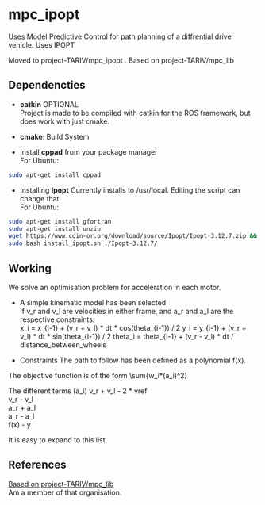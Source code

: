 # mpc_ipopt
Uses Model Predictive Control for path planning of a diffrential drive vehicle. Uses IPOPT 

Moved to project-TARIV/mpc_ipopt . Based on project-TARIV/mpc_lib


## Dependencties
- **catkin** OPTIONAL  
  Project is made to be compiled with catkin for the ROS framework, but does work with just cmake.

- **cmake**: Build System


- Install **cppad** from your package manager  
For Ubuntu:
```bash
sudo apt-get install cppad
```

- Installing **Ipopt**
Currently installs to /usr/local. Editing the script can change that.  
For Ubuntu:
```bash
sudo apt-get install gfortran
sudo apt-get install unzip
wget https://www.coin-or.org/download/source/Ipopt/Ipopt-3.12.7.zip && unzip Ipopt-3.12.7.zip && rm Ipopt-3.12.7.zip
sudo bash install_ipopt.sh ./Ipopt-3.12.7/
```

## Working
We solve an optimisation problem for acceleration in each motor.

- A simple kinematic model has been selected  
If v_r and v_l are velocities in either frame, and a_r and a_l are the respective constraints.  
x_i = x_{i-1} + (v_r + v_l) * dt * cos(theta_{i-1}) / 2 
y_i = y_{i-1} + (v_r + v_l) * dt * sin(theta_{i-1}) / 2
theta_i = theta_{i-1} + (v_r - v_l) * dt / distance_between_wheels


- Constraints
The path to follow has been defined as a polynomial f(x).

The objective function is of the form \sum{w_i*(a_i)^2}

The different terms (a_i)
v_r + v_l - 2 * vref  
v_r - v_l  
a_r + a_l  
a_r - a_l  
f(x) - y  

It is easy to expand to this list.



## References

[Based on project-TARIV/mpc_lib](https://github.com/project-TARIV/mpc_lib)  
Am a member of that organisation.
